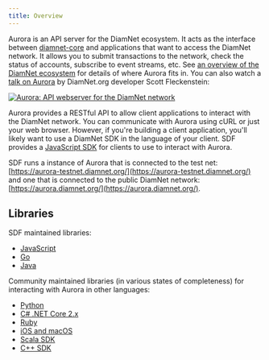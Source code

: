```yaml
---
title: Overview
---
```


Aurora is an API server for the DiamNet ecosystem.  It acts as the interface between [diamnet-core](https://github.com/diamnet/diamnet-core) and applications that want to access the DiamNet network. It allows you to submit transactions to the network, check the status of accounts, subscribe to event streams, etc. See [an overview of the DiamNet ecosystem](https://www.diamnet.org/developers/guides/) for details of where Aurora fits in. You can also watch a [talk on Aurora](https://www.youtube.com/watch?v=AtJ-f6Ih4A4) by DiamNet.org developer Scott Fleckenstein:

[![Aurora: API webserver for the DiamNet network](https://img.youtube.com/vi/AtJ-f6Ih4A4/sddefault.jpg "Aurora: API webserver for the DiamNet network")](https://www.youtube.com/watch?v=AtJ-f6Ih4A4)

Aurora provides a RESTful API to allow client applications to interact with the DiamNet network. You can communicate with Aurora using cURL or just your web browser. However, if you're building a client application, you'll likely want to use a DiamNet SDK in the language of your client.
SDF provides a [JavaScript SDK](https://www.diamnet.org/developers/js-diamnet-sdk/learn/index.html) for clients to use to interact with Aurora.

SDF runs a instance of Aurora that is connected to the test net: [https://aurora-testnet.diamnet.org/](https://aurora-testnet.diamnet.org/) and one that is connected to the public DiamNet network:
[https://aurora.diamnet.org/](https://aurora.diamnet.org/).

## Libraries

SDF maintained libraries:<br />
- [JavaScript](https://github.com/diamnet/js-diamnet-sdk)
- [Go](https://github.com/diamnet/go/tree/master/clients/auroraclient)
- [Java](https://github.com/diamnet/java-diamnet-sdk)

Community maintained libraries (in various states of completeness) for interacting with Aurora in other languages:<br>
- [Python](https://github.com/DiamNetCN/py-diamnet-base)
- [C# .NET Core 2.x](https://github.com/elucidsoft/dotnetcore-diamnet-sdk)
- [Ruby](https://github.com/bloom-solutions/ruby-diamnet-sdk)
- [iOS and macOS](https://github.com/Soneso/diamnet-ios-mac-sdk)
- [Scala SDK](https://github.com/synesso/scala-diamnet-sdk)
- [C++ SDK](https://github.com/bnogalm/DiamNetQtSDK)
